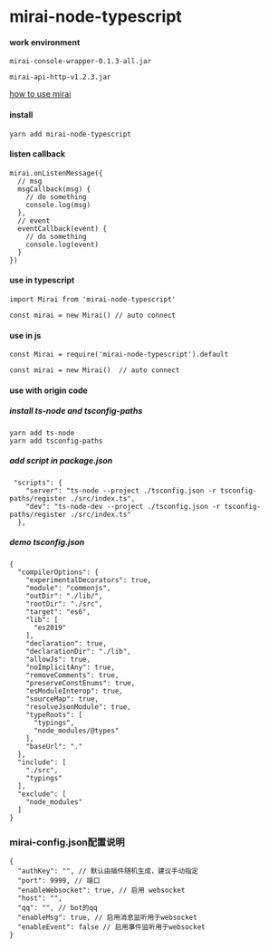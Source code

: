 mirai-node-typescript
======

#### work environment
```vue
mirai-console-wrapper-0.1.3-all.jar

mirai-api-http-v1.2.3.jar
```

<a href="https://github.com/mamoe/mirai-api-http">how to use mirai</a>

#### install
```vue
yarn add mirai-node-typescript
```

#### listen callback
```vue
mirai.onListenMessage({
  // msg  
  msgCallback(msg) {
    // do something
    console.log(msg)
  },
  // event
  eventCallback(event) {
    // do something
    console.log(event)
  }
})
```

#### use in typescript
```vue
import Mirai from 'mirai-node-typescript'

const mirai = new Mirai() // auto connect
```

#### use in js
```vue
const Mirai = require('mirai-node-typescript').default

const mirai = new Mirai()  // auto connect
```

#### use with origin code

##### install ts-node and tsconfig-paths
```vue
yarn add ts-node
yarn add tsconfig-paths
```

##### add script in package.json
```vue
 "scripts": {
    "server": "ts-node --project ./tsconfig.json -r tsconfig-paths/register ./src/index.ts",
    "dev": "ts-node-dev --project ./tsconfig.json -r tsconfig-paths/register ./src/index.ts"
  },
```

##### demo tsconfig.json
```vue
{
  "compilerOptions": {
    "experimentalDecorators": true,
    "module": "commonjs",
    "outDir": "./lib/",
    "rootDir": "./src",
    "target": "es6",
    "lib": [
      "es2019"
    ],
    "declaration": true,
    "declarationDir": "./lib",
    "allowJs": true,
    "noImplicitAny": true,
    "removeComments": true,
    "preserveConstEnums": true,
    "esModuleInterop": true,
    "sourceMap": true,
    "resolveJsonModule": true,
    "typeRoots": [
      "typings",
      "node_modules/@types"
    ],
    "baseUrl": "."
  },
  "include": [
    "./src",
    "typings"
  ],
  "exclude": [
    "node_modules"
  ]
}

```

### mirai-config.json配置说明
```vue
{
  "authKey": "", // 默认由插件随机生成，建议手动指定
  "port": 9999, // 端口
  "enableWebsocket": true, // 启用 websocket
  "host": "",
  "qq": "", // bot的qq
  "enableMsg": true, // 启用消息监听用于websocket
  "enableEvent": false // 启用事件监听用于websocket
}

```
